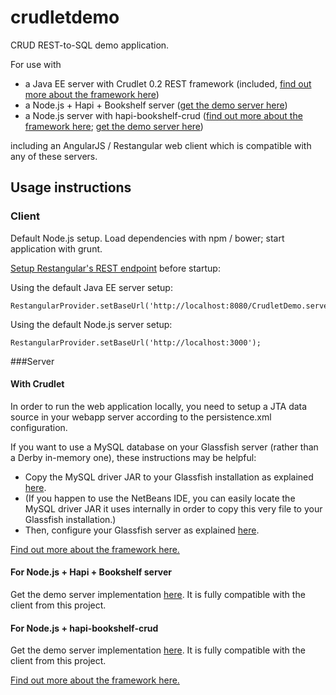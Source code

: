 # crudletdemo
CRUD REST-to-SQL demo application.

For use with
* a Java EE server with Crudlet 0.2 REST framework (included, [find out more about the framework here](https://github.com/codebulb/crudlet))
* a Node.js + Hapi + Bookshelf server ([get the demo server here](https://github.com/codebulb/HapiBookshelfServer))
* a Node.js server with hapi-bookshelf-crud ([find out more about the framework here](https://github.com/codebulb/hapi-bookshelf-crud); [get the demo server here](https://github.com/codebulb/hapi-bookshelf-crud-demo))

including an AngularJS / Restangular web client which is compatible with any of these servers.

## Usage instructions
### Client
Default Node.js setup. Load dependencies with npm / bower; start application with grunt.

[Setup Restangular's REST endpoint](https://github.com/codebulb/crudletdemo/blob/master/client/app/scripts/app.js) before startup:

Using the default Java EE server setup:
```
RestangularProvider.setBaseUrl('http://localhost:8080/CrudletDemo.server/');
```

Using the default Node.js server setup:
```
RestangularProvider.setBaseUrl('http://localhost:3000');
```

###Server
#### With Crudlet
In order to run the web application locally, you need to setup a JTA data source in your webapp server according to the persistence.xml configuration.

If you want to use a MySQL database on your Glassfish server (rather than a Derby in-memory one), these instructions may be helpful:
* Copy the MySQL driver JAR to your Glassfish installation as explained [here](http://stackoverflow.com/a/8350030/1399395).
* (If you happen to use the NetBeans IDE, you can easily locate the MySQL driver JAR it uses internally in order to copy this very file to your Glassfish installation.)
* Then, configure your Glassfish server as explained [here](https://computingat40s.wordpress.com/how-to-setup-a-jdbc-connection-in-glassfish/).

[Find out more about the framework here.](https://github.com/codebulb/crudlet)

#### For Node.js + Hapi + Bookshelf server
Get the demo server implementation [here](https://github.com/codebulb/HapiBookshelfServer). It is fully compatible with the client from this project.

#### For Node.js + hapi-bookshelf-crud
Get the demo server implementation [here](https://github.com/codebulb/hapi-bookshelf-crud-demo). It is fully compatible with the client from this project.

[Find out more about the framework here.](https://github.com/codebulb/hapi-bookshelf-crud)
